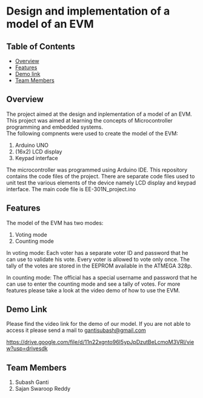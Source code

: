 # Design and implementation of a model of an EVM

## Table of Contents

- [Overview](#overview)
- [Features](#features)
- [Demo link](#Demo-link)
- [Team Members](#team-members)

## Overview
The project aimed at the design and inplementation of a model of an EVM. This project was aimed at learning the concepts of Microcontroller programming and embedded systems.  
The following compnents were used to create the model of the EVM:
1. Arduino UNO
2. (16x2) LCD display
3. Keypad interface

The microcontroller was programmed using Arduino IDE.
This repository contains the code files of the project. There are separate code files used to unit test the various elements of the device namely LCD display and keypad interface.
The main code file is EE-301N_project.ino

## Features
The model of the EVM has two modes:
1. Voting mode
2. Counting mode

In voting mode:
Each voter has a separate voter ID and password that he can use to validate his vote.
Every voter is allowed to vote only once.
The tally of the votes are stored in the EEPROM available in the ATMEGA 328p.

In counting mode:
The official has a special username and password that he can use to enter the counting mode and see a tally of votes.
For more features please take a look at the video demo of how to use the EVM.

## Demo Link
Please find the video link for the demo of our model. If you are not able to access it please send a mail to gantisubash@gmail.com 
 
https://drive.google.com/file/d/11n22xgnto96I5ypJpDzutBeLcmoM3VRl/view?usp=drivesdk

## Team Members

1. Subash Ganti
2. Sajan Swaroop Reddy
